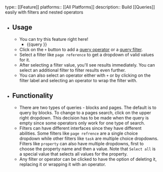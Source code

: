 type:: [[Feature]]
platforms:: [[All Platforms]]
description:: Build [[Queries]] easily with filters and nested operators

- ## Usage
	- You can try this feature right here!
		- {{query }}
	- Click on the `+` button to add a [query operator](((641c8e5f-f890-4c98-8221-652a4ef0970d))) or a [query filter](((62967225-37d9-46b7-859f-92e0311ab4be))).
	- Select a filter like `page reference` to get a dropdown of valid values for it.
	- After selecting a filter value, you'll see results immediately. You can select an additional filter to filter results even further.
	- You can also select an operator either with `+` or by clicking on the filter label and selecting an operator to wrap the filter with.
- ## Functionality
	- There are two types of queries - blocks and pages. The default is to query by blocks. To change to a pages search, click on the upper right dropdown. This decision has to be made when the query is empty since some operators only work for one type of search.
	- Filters can have different interfaces since they have different abilities. Some filters like `page refrence` are a single choice dropdown while other filters like `task` are multiple choice dropdowns. Filters like `property` can also have multiple dropdowns, first to choose the property name and then a value. Note that `Select all` is a special value that selects all values for the property.
	- Any filter or operator can be clicked to have the option of deleting it, replacing it or wrapping it with an operator.